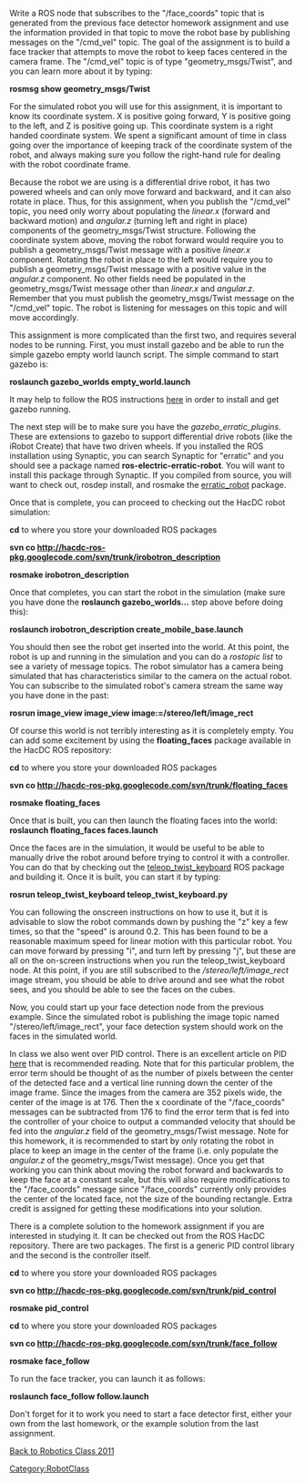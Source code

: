 Write a ROS node that subscribes to the "/face_coords" topic that is
generated from the previous face detector homework assignment and use
the information provided in that topic to move the robot base by
publishing messages on the "/cmd_vel" topic. The goal of the assignment
is to build a face tracker that attempts to move the robot to keep faces
centered in the camera frame. The "/cmd_vel" topic is of type
"geometry_msgs/Twist", and you can learn more about it by typing:

**rosmsg show geometry_msgs/Twist**

For the simulated robot you will use for this assignment, it is
important to know its coordinate system. X is positive going forward, Y
is positive going to the left, and Z is positive going up. This
coordinate system is a right handed coordinate system. We spent a
significant amount of time in class going over the importance of keeping
track of the coordinate system of the robot, and always making sure you
follow the right-hand rule for dealing with the robot coordinate frame.

Because the robot we are using is a differential drive robot, it has two
powered wheels and can only move forward and backward, and it can also
rotate in place. Thus, for this assignment, when you publish the
"/cmd_vel" topic, you need only worry about populating the *linear.x*
(forward and backward motion) and *angular.z* (turning left and right in
place) components of the geometry_msgs/Twist structure. Following the
coordinate system above, moving the robot forward would require you to
publish a geometry_msgs/Twist message with a positive *linear.x*
component. Rotating the robot in place to the left would require you to
publish a geometry_msgs/Twist message with a positive value in the
*angular.z* component. No other fields need be populated in the
geometry_msgs/Twist message other than *linear.x* and *angular.z*.
Remember that you must publish the geometry_msgs/Twist message on the
"/cmd_vel" topic. The robot is listening for messages on this topic and
will move accordingly.

This assignment is more complicated than the first two, and requires
several nodes to be running. First, you must install gazebo and be able
to run the simple gazebo empty world launch script. The simple command
to start gazebo is:

**roslaunch gazebo_worlds empty_world.launch**

It may help to follow the ROS instructions
[here](http://www.ros.org/wiki/simulator_gazebo/Tutorials/StartingGazebo)
in order to install and get gazebo running.

The next step will be to make sure you have the
*gazebo_erratic_plugins*. These are extensions to gazebo to support
differential drive robots (like the iRobot Create) that have two driven
wheels. If you installed the ROS installation using Synaptic, you can
search Synaptic for "erratic" and you should see a package named
**ros-electric-erratic-robot**. You will want to install this package
through Synaptic. If you compiled from source, you will want to check
out, rosdep install, and rosmake the
[erratic_robot](http://www.ros.org/wiki/erratic_robot) package.

Once that is complete, you can proceed to checking out the HacDC robot
simulation:

**cd** to where you store your downloaded ROS packages

**svn co
<http://hacdc-ros-pkg.googlecode.com/svn/trunk/irobotron_description>**

**rosmake irobotron_description**

Once that completes, you can start the robot in the simulation (make
sure you have done the **roslaunch gazebo_worlds...** step above before
doing this):

**roslaunch irobotron_description create_mobile_base.launch**

You should then see the robot get inserted into the world. At this
point, the robot is up and running in the simulation and you can do a
*rostopic list* to see a variety of message topics. The robot simulator
has a camera being simulated that has characteristics similar to the
camera on the actual robot. You can subscribe to the simulated robot's
camera stream the same way you have done in the past:

**rosrun image_view image_view image:=/stereo/left/image_rect**

Of course this world is not terribly interesting as it is completely
empty. You can add some excitement by using the **floating_faces**
package available in the HacDC ROS repository:

**cd** to where you store your downloaded ROS packages

**svn co
<http://hacdc-ros-pkg.googlecode.com/svn/trunk/floating_faces>**

**rosmake floating_faces**

Once that is built, you can then launch the floating faces into the
world: **roslaunch floating_faces faces.launch**

Once the faces are in the simulation, it would be useful to be able to
manually drive the robot around before trying to control it with a
controller. You can do that by checking out the
[teleop_twist_keyboard](http://www.ros.org/wiki/teleop_twist_keyboard)
ROS package and building it. Once it is built, you can start it by
typing:

**rosrun teleop_twist_keyboard teleop_twist_keyboard.py**

You can following the onscreen instructions on how to use it, but it is
advisable to slow the robot commands down by pushing the "z" key a few
times, so that the "speed" is around 0.2. This has been found to be a
reasonable maximum speed for linear motion with this particular robot.
You can move forward by pressing "i", and turn left by pressing "j", but
these are all on the on-screen instructions when you run the
teleop_twist_keyboard node. At this point, if you are still subscribed
to the */stereo/left/image_rect* image stream, you should be able to
drive around and see what the robot sees, and you should be able to see
the faces on the cubes.

Now, you could start up your face detection node from the previous
example. Since the simulated robot is publishing the image topic named
"/stereo/left/image_rect", your face detection system should work on the
faces in the simulated world.

In class we also went over PID control. There is an excellent article on
PID
[here](http://www.eetimes.com/ContentEETimes/Documents/Embedded.com/2000/f-wescot.pdf)
that is recommended reading. Note that for this particular problem, the
error term should be thought of as the number of pixels between the
center of the detected face and a vertical line running down the center
of the image frame. Since the images from the camera are 352 pixels
wide, the center of the image is at 176. Then the x coordinate of the
"/face_coords" messages can be subtracted from 176 to find the error
term that is fed into the controller of your choice to output a
commanded velocity that should be fed into the *angular.z* field of the
geometry_msgs/Twist message. Note for this homework, it is recommended
to start by only rotating the robot in place to keep an image in the
center of the frame (i.e. only populate the *angular.z* of the
geometry_msgs/Twist message). Once you get that working you can think
about moving the robot forward and backwards to keep the face at a
constant scale, but this will also require modifications to the
"/face_coords" message since "/face_coords" currently only provides the
center of the located face, not the size of the bounding rectangle.
Extra credit is assigned for getting these modifications into your
solution.

There is a complete solution to the homework assignment if you are
interested in studying it. It can be checked out from the ROS HacDC
repository. There are two packages. The first is a generic PID control
library and the second is the controller itself.

**cd** to where you store your downloaded ROS packages

**svn co <http://hacdc-ros-pkg.googlecode.com/svn/trunk/pid_control>**

**rosmake pid_control**

**cd** to where you store your downloaded ROS packages

**svn co <http://hacdc-ros-pkg.googlecode.com/svn/trunk/face_follow>**

**rosmake face_follow**

To run the face tracker, you can launch it as follows:

**roslaunch face_follow follow.launch**

Don't forget for it to work you need to start a face detector first,
either your own from the last homework, or the example solution from the
last assignment.

[Back to Robotics Class
2011](http://wiki.hacdc.org/index.php/Robotics_Class_2011)

[Category:RobotClass](Category:RobotClass)
